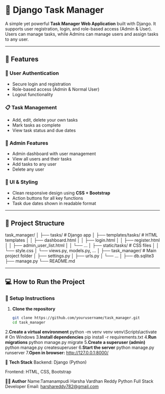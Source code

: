 # 📝 Django Task Manager

A simple yet powerful **Task Manager Web Application** built with Django. It supports user registration, login, and role-based access (Admin & User). Users can manage tasks, while Admins can manage users and assign tasks to any user.

---

## 🚀 Features

### 👤 User Authentication
- Secure login and registration
- Role-based access (Admin & Normal User)
- Logout functionality

### 📋 Task Management
- Add, edit, delete your own tasks
- Mark tasks as complete
- View task status and due dates

### 👑 Admin Features
- Admin dashboard with user management
- View all users and their tasks
- Add tasks to any user
- Delete any user

### 💅 UI & Styling
- Clean responsive design using **CSS + Bootstrap**
- Action buttons for all key functions
- Task due dates shown in readable format

---

## 📁 Project Structure

task_manager/
│
├── tasks/ # Django app
│ ├── templates/tasks/ # HTML templates
│ │ ├── dashboard.html
│ │ ├── login.html
│ │ ├── register.html
│ │ ├── admin_user_list.html
│ │ └── ...
│ ├── static/tasks/ # CSS files
│ │ └── style.css
│ └── views.py, models.py, ...
│
├── task_manager/ # Main project folder
│ ├── settings.py
│ ├── urls.py
│ └── ...
│
├── db.sqlite3
├── manage.py
└── README.md


---

## 💻 How to Run the Project

### 🔧 Setup Instructions

1. **Clone the repository**
   ```bash
   git clone https://github.com/yourusername/task_manager.git
   cd task_manager

2.**Create a virtual environment**
python -m venv venv
venv\Scripts\activate  # On Windows
3.**Install dependencies**
pip install -r requirements.txt
4.**Run migrations**
python manage.py migrate
5.**Create a superuser (admin)**
python manage.py createsuperuser
6.**Start the server**
python manage.py runserver
7.**Open in browser:**
http://127.0.0.1:8000/

📌 **Tech Stack**
Backend: Django (Python)

Frontend: HTML, CSS, Bootstrap

**🧑‍💻 Author**
Name:Tamanampudi Harsha Vardhan Reddy
Python Full Stack Developer
Email: harshareddy782@gmail.com

